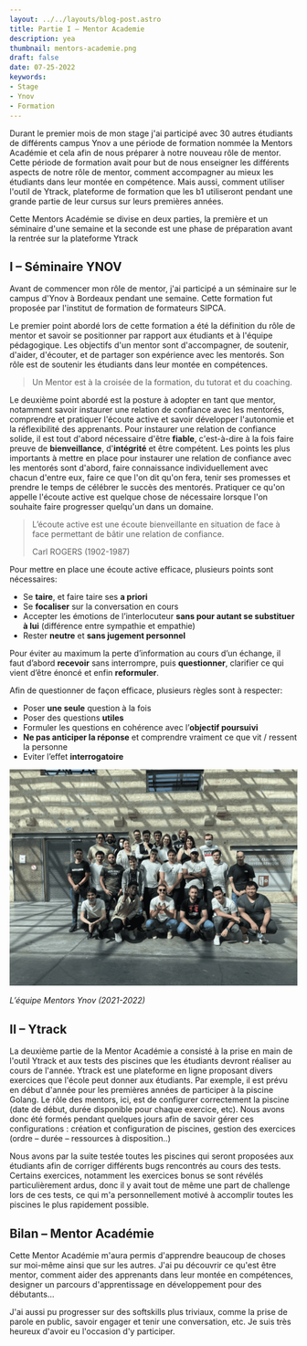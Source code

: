 ```yaml
---
layout: ../../layouts/blog-post.astro
title: Partie I – Mentor Academie
description: yea
thumbnail: mentors-academie.png
draft: false
date: 07-25-2022
keywords:
- Stage
- Ynov
- Formation
---
```


Durant le premier mois de mon stage j'ai participé avec 30 autres étudiants de différents campus Ynov a une période de formation nommée la Mentors Académie et cela afin de nous préparer à notre nouveau rôle de mentor. Cette période de formation avait pour but de nous enseigner les différents aspects de notre rôle de mentor, comment accompagner au mieux les étudiants dans leur montée en compétence. Mais aussi, comment utiliser l'outil de Ytrack, plateforme de formation que les b1 utiliseront pendant une grande partie de leur cursus sur leurs premières années.

Cette Mentors Académie se divise en deux parties, la première et un séminaire d'une semaine et la seconde est une phase de préparation avant la rentrée sur la plateforme Ytrack

## ****I – Séminaire YNOV****

Avant de commencer mon rôle de mentor, j'ai participé a un séminaire sur le campus d'Ynov à Bordeaux pendant une semaine. Cette formation fut proposée par l'institut de formation de formateurs SIPCA.

Le premier point abordé lors de cette formation a été la définition du rôle de mentor et savoir se positionner par rapport aux étudiants et à l'équipe pédagogique. Les objectifs d'un mentor sont d'accompagner, de soutenir, d'aider, d'écouter, et de partager son expérience avec les mentorés. Son rôle est de soutenir les étudiants dans leur montée en compétences.

> Un Mentor est à la croisée de la formation, du tutorat et du coaching.
>

Le deuxième point abordé est la posture à adopter en tant que mentor, notamment savoir instaurer une relation de confiance avec les mentorés, comprendre et pratiquer l'écoute active et savoir développer l'autonomie et la réflexibilité des apprenants. Pour instaurer une relation de confiance solide, il est tout d'abord nécessaire d'être **fiable**, c'est-à-dire à la fois faire preuve de **bienveillance**, d'**intégrité** et être compétent. Les points les plus importants à mettre en place pour instaurer une relation de confiance avec les mentorés sont d'abord, faire connaissance individuellement avec chacun d'entre eux, faire ce que l'on dit qu'on fera, tenir ses promesses et prendre le temps de célébrer le succès des mentorés. Pratiquer ce qu'on appelle l'écoute active est quelque chose de nécessaire lorsque l'on souhaite faire progresser quelqu'un dans un domaine.

> L’écoute active est une écoute bienveillante en situation de face à face permettant de bâtir une relation de confiance.
>
>
> Carl ROGERS (1902-1987)
>

Pour mettre en place une écoute active efficace, plusieurs points sont nécessaires:

- Se **taire**, et faire taire ses **a priori**
- Se **focaliser** sur la conversation en cours
- Accepter les émotions de l’interlocuteur **sans pour autant se substituer à lui** (différence entre sympathie et empathie)
- Rester **neutre** et **sans jugement personnel**

Pour éviter au maximum la perte d’information au cours d’un échange, il faut d’abord **recevoir** sans interrompre, puis **questionner**, clarifier ce qui vient d’être énoncé et enfin **reformuler**.

Afin de questionner de façon efficace, plusieurs règles sont à respecter:

- Poser **une seule** question à la fois
- Poser des questions **utiles**
- Formuler les questions en cohérence avec l’**objectif poursuivi**
- **Ne pas anticiper la réponse** et comprendre vraiment ce que vit / ressent la personne
- Eviter l’effet **interrogatoire**

![*L’équipe Mentors Ynov (2021-2022)*](/_posts/Partie1/Untitled.png)

*L’équipe Mentors Ynov (2021-2022)*

## ****II – Ytrack****

La deuxième partie de la Mentor Académie a consisté à la prise en main de l'outil Ytrack et aux tests des piscines que les étudiants devront réaliser au cours de l'année. Ytrack est une plateforme en ligne proposant divers exercices que l'école peut donner aux étudiants. Par exemple, il est prévu en début d'année pour les premières années de participer à la piscine Golang. Le rôle des mentors, ici, est de configurer correctement la piscine (date de début, durée disponible pour chaque exercice, etc). Nous avons donc été formés pendant quelques jours afin de savoir gérer ces configurations : création et configuration de piscines, gestion des exercices (ordre – durée – ressources à disposition..)

Nous avons par la suite testée toutes les piscines qui seront proposées aux étudiants afin de corriger différents bugs rencontrés au cours des tests. Certains exercices, notamment les exercices bonus se sont révélés particulièrement ardus, donc il y avait tout de même une part de challenge lors de ces tests, ce qui m'a personnellement motivé à accomplir toutes les piscines le plus rapidement possible.

## ****Bilan – Mentor Académie****

Cette Mentor Académie m'aura permis d'apprendre beaucoup de choses sur moi-même ainsi que sur les autres. J'ai pu découvrir ce qu'est être mentor, comment aider des apprenants dans leur montée en compétences, designer un parcours d'apprentissage en développement pour des débutants…

J'ai aussi pu progresser sur des softskills plus triviaux, comme la prise de parole en public, savoir engager et tenir une conversation, etc. Je suis très heureux d'avoir eu l'occasion d'y participer.

